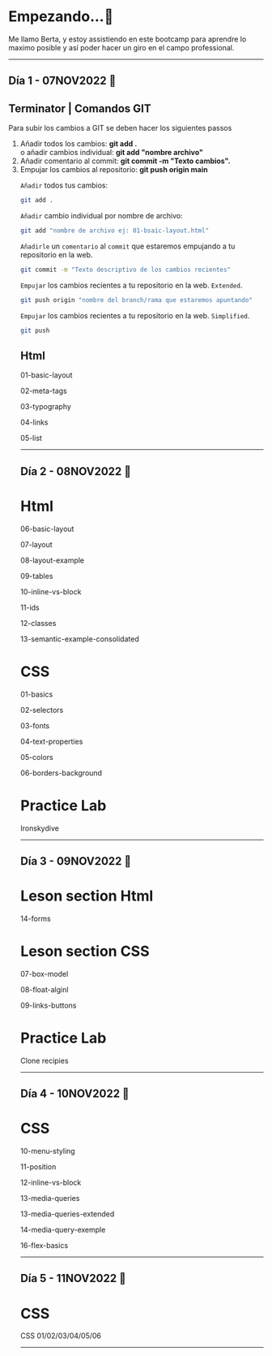 # Empezando...🚀
<p>Me llamo Berta, y estoy assistiendo en este bootcamp para aprendre lo maximo posible y así poder hacer un giro en el campo professional.
<hr/>

## Día 1 - 07NOV2022 📆
## Terminator | Comandos GIT 
<p>Para subir los cambios a GIT se deben hacer los siguientes passos</p>
<ol>
<li>Añadir todos los cambios: <strong> git add . </strong> </li> o añadir cambios individual: <strong> git add "nombre archivo" </strong>
<li>Añadir comentario al commit: <strong> git commit -m "Texto cambios".</strong></li>
<li>Empujar los cambios al repositorio: <strong> git push origin main</strong></li>



`Añadir` todos tus cambios:

```bash
git add .
```

`Añadir` cambio individual por nombre de archivo:

```bash
git add "nombre de archivo ej: 01-bsaic-layout.html"
```

`Añadirle` un `comentario` al `commit` que estaremos empujando a tu repositorio en la web.

```bash
git commit -m "Texto descriptivo de los cambios recientes"
```

`Empujar` los cambios recientes a tu repositorio en la web. `Extended`.

```bash
git push origin "nombre del branch/rama que estaremos apuntando"
```

`Empujar` los cambios recientes a tu repositorio en la web. `Simplified`.

```bash
git push
```

## Html 
<p>01-basic-layout</p>
<p>02-meta-tags</p>
<p>03-typography</p>
<p>04-links</p>
<p>05-list</p>

<hr />

## Día 2 - 08NOV2022 📆
# Html
<p>06-basic-layout</p>
<p>07-layout</p>
<p>08-layout-example</p>
<p>09-tables</p>
<p>10-inline-vs-block</p>
<p>11-ids</p>
<p>12-classes</p>
<p>13-semantic-example-consolidated</p>

# CSS
<p>01-basics<p>
<p>02-selectors<p>
<p>03-fonts<p>
<p>04-text-properties<p>
<p>05-colors<p>
<p>06-borders-background<p>

# Practice Lab
<p>Ironskydive<p>

<hr />

## Día 3 - 09NOV2022 📆
# Leson section Html 
<p>14-forms</p>

# Leson section CSS
<p>07-box-model<p>
<p>08-float-alginl<p>
<p>09-links-buttons<p>

# Practice Lab
<p>Clone recipies<p>

<hr/>

## Día 4 - 10NOV2022 📆
# CSS
<p>10-menu-styling<p>
<p>11-position<p>
<p>12-inline-vs-block<p>
<p>13-media-queries<p>
<p>13-media-queries-extended<p>
<p>14-media-query-exemple<p>
<p>16-flex-basics<p>

<hr />

## Día 5 - 11NOV2022 📆
# CSS
<p> CSS 01/02/03/04/05/06 <p>

<hr />


